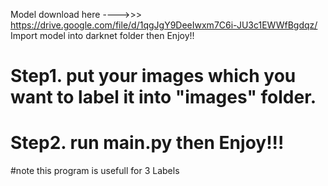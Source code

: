 Model download here ---->>> https://drive.google.com/file/d/1qgJgY9DeeIwxm7C6i-JU3c1EWWfBgdqz/ Import model into darknet folder then Enjoy!!


# Step1. put your images which you want to label it into "images" folder.
# Step2. run main.py then Enjoy!!!

#note this program is usefull for 3 Labels
